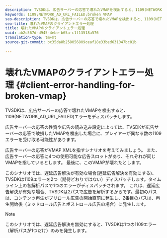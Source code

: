 ```yaml
---
description: TVSDKは、広告サーバーの応答で壊れたVMAPを検出すると、1109(NETWORK_AD_URL_FAILED)エラーをディスパッチします。
keywords: 1109;NETWORK_AD_URL_FAILED;broken VMAP
seo-description: TVSDKは、広告サーバーの応答で壊れたVMAPを検出すると、1109(NETWORK_AD_URL_FAILED)エラーをディスパッチします。
seo-title: 壊れたVMAPのクライアントエラー処理
title: 壊れたVMAPのクライアントエラー処理
uuid: ab2c567d-d945-4ebe-b65a-c1f13518a576
translation-type: tm+mt
source-git-commit: bc35da8b258056809ceaf18e33bed631047bc81b

---
```



# 壊れたVMAPのクライアントエラー処理 {#client-error-handling-for-broken-vmap}

TVSDKは、広告サーバーの応答で壊れたVMAPを検出すると、1109(NETWORK_AD_URL_FAILED)エラーをディスパッチします。

広告サーバーの応答の性質や広告の読み込み設定によっては、TVSDKが広告サーバーの応答で破損したVMAPを検出した場合に、プレイヤーが異なる数の1109エラーを受け取る可能性があります。

広告サーバーの応答がVMAP XMLを指すシナリオを考えてみましょう。 また、広告サーバーの応答に4つの使用可能な広告スロットがあり、それぞれが同じVMAPを指しているとします。 最後に、このVMAPが壊れたとします。

このシナリオでは、遅延広告解決が有効な場合(遅延広告解決を有効にする[](../../../../tvsdk-3x-android-prog/android-3x-advertising/ad-insertion/c-lazy-ad-resolving/t-enable-lazy-ad-resolving.md))、TVSDKは1109エラーを2つ（期待どおりではない）ディスパッチします。タイムライン上の各解析パスで1つのエラーがディスパッチされます。 これは、遅延広告解決が有効な場合、TVSDKは2パスで広告を解析するからです。最初のパスは、コンテンツ再生がプリロール広告の開始直前に発生し、2番目のパスは、再生開始後（ミッドロール広告とポストロール広告の場合）に発生します。

>[!NOTE]
>
>このシナリオでは、遅延広告解決を無効にすると、TVSDKは1つの1109エラー（解析パスが1つだけ）のみを発生します。